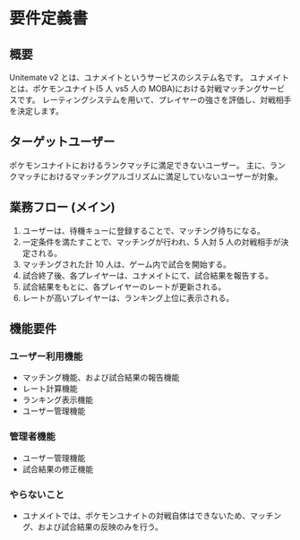 # 要件定義書

## 概要

Unitemate v2 とは、ユナメイトというサービスのシステム名です。
ユナメイトとは、ポケモンユナイト(5 人 vs5 人の MOBA)における対戦マッチングサービスです。
レーティングシステムを用いて、プレイヤーの強さを評価し、対戦相手を決定します。

## ターゲットユーザー

ポケモンユナイトにおけるランクマッチに満足できないユーザー。
主に、ランクマッチにおけるマッチングアルゴリズムに満足していないユーザーが対象。

## 業務フロー (メイン)

1. ユーザーは、待機キューに登録することで、マッチング待ちになる。
2. 一定条件を満たすことで、マッチングが行われ、5 人対 5 人の対戦相手が決定される。
3. マッチングされた計 10 人は、ゲーム内で試合を開始する。
4. 試合終了後、各プレイヤーは、ユナメイトにて、試合結果を報告する。
5. 試合結果をもとに、各プレイヤーのレートが更新される。
6. レートが高いプレイヤーは、ランキング上位に表示される。

## 機能要件

### ユーザー利用機能

- マッチング機能、および試合結果の報告機能
- レート計算機能
- ランキング表示機能
- ユーザー管理機能

### 管理者機能

- ユーザー管理機能
- 試合結果の修正機能

### やらないこと

- ユナメイトでは、ポケモンユナイトの対戦自体はできないため、マッチング、および試合結果の反映のみを行う。
